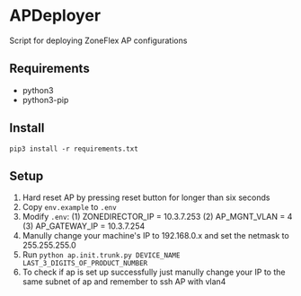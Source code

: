 # APDeployer
Script for deploying ZoneFlex AP configurations

Requirements
------------
+ python3
+ python3-pip

Install
-------
```
pip3 install -r requirements.txt
```

Setup
-----
1. Hard reset AP by pressing reset button for longer than six seconds
2. Copy `env.example` to `.env`
3. Modify `.env`: 
	(1) ZONEDIRECTOR_IP = 10.3.7.253 
	(2) AP_MGNT_VLAN = 4
	(3) AP_GATEWAY_IP = 10.3.7.254
4. Manully change your machine's IP to 192.168.0.x and set the netmask to 255.255.255.0
5. Run `python ap.init.trunk.py DEVICE_NAME LAST_3_DIGITS_OF_PRODUCT_NUMBER`
6. To check if ap is set up successfully just manully change your IP to the same subnet of ap and remember to ssh AP with vlan4
